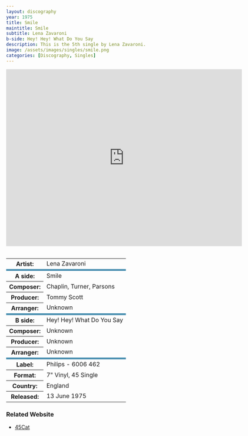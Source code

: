 ```yaml
---
layout: discography
year: 1975
title: Smile
maintitle: Smile
subtitle: Lena Zavaroni
b-side: Hey! Hey! What Do You Say
description: This is the 5th single by Lena Zavaroni.
image: /assets/images/singles/smile.png
categories: [Discography, Singles]
---
```


<div class="responsive-video"><iframe width="640px" height="480px" src="https://www.youtube.com/embed/SnoVhd725zY?playlist=6KbkUiGtWBM&rel=0&showinfo=1" frameborder="0" allowfullscreen=""></iframe></div>
<br />
<table>
<tr><th>Artist:</th><td>Lena Zavaroni</td></tr>
<tr class="split"><th>A side:</th><td>Smile</td></tr>
<tr><th>Composer:</th><td>Chaplin, Turner, Parsons</td></tr>
<tr><th>Producer:</th><td>Tommy Scott</td></tr>
<tr><th>Arranger:</th><td>Unknown</td></tr>
<tr class="split"><th>B side:</th><td>Hey! Hey! What Do You Say</td></tr>
<tr><th>Composer:</th><td>Unknown</td></tr>
<tr><th>Producer:</th><td>Unknown</td></tr>
<tr><th>Arranger:</th><td>Unknown</td></tr>
<tr class="split"><th>Label:</th><td>Philips - 6006 462</td></tr>
<tr><th>Format:</th><td>7" Vinyl, 45 Single</td></tr>
<tr><th>Country:</th><td>England</td></tr>
<tr><th>Released:</th><td>13 June 1975</td></tr>
</table>

### Related Website
* [45Cat](http://www.45cat.com/record/6006462)

<style>
.split {border-top: solid 5px #4B90B1;}
</style>

